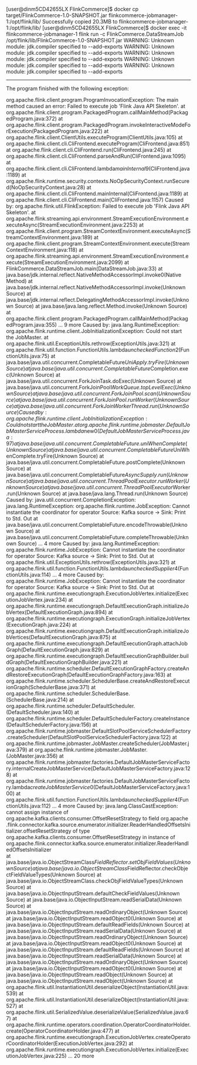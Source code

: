 [user@dinm5CD42655LX FlinkCommerce]$ docker cp target/FlinkCommerce-1.0-SNAPSHOT.jar flinkcommerce-jobmanager-1:/opt/flink/lib/
Successfully copied 20.3MB to flinkcommerce-jobmanager-1:/opt/flink/lib/
[user@dinm5CD42655LX FlinkCommerce]$ docker exec -it flinkcommerce-jobmanager-1 flink run -c FlinkCommerce.DataStreamJob /opt/flink/lib/FlinkCommerce-1.0-SNAPSHOT.jar
WARNING: Unknown module: jdk.compiler specified to --add-exports
WARNING: Unknown module: jdk.compiler specified to --add-exports
WARNING: Unknown module: jdk.compiler specified to --add-exports
WARNING: Unknown module: jdk.compiler specified to --add-exports
WARNING: Unknown module: jdk.compiler specified to --add-exports

------------------------------------------------------------
 The program finished with the following exception:

org.apache.flink.client.program.ProgramInvocationException: The main method caused an error: Failed to execute job 'Flink Java API Skeleton'.
        at org.apache.flink.client.program.PackagedProgram.callMainMethod(PackagedProgram.java:372)
        at org.apache.flink.client.program.PackagedProgram.invokeInteractiveModeForExecution(PackagedProgram.java:222)
        at org.apache.flink.client.ClientUtils.executeProgram(ClientUtils.java:105)
        at org.apache.flink.client.cli.CliFrontend.executeProgram(CliFrontend.java:851)
        at org.apache.flink.client.cli.CliFrontend.run(CliFrontend.java:245)
        at org.apache.flink.client.cli.CliFrontend.parseAndRun(CliFrontend.java:1095)
        at org.apache.flink.client.cli.CliFrontend.lambda$mainInternal$9(CliFrontend.java:1189)
        at org.apache.flink.runtime.security.contexts.NoOpSecurityContext.runSecured(NoOpSecurityContext.java:28)
        at org.apache.flink.client.cli.CliFrontend.mainInternal(CliFrontend.java:1189)
        at org.apache.flink.client.cli.CliFrontend.main(CliFrontend.java:1157)
Caused by: org.apache.flink.util.FlinkException: Failed to execute job 'Flink Java API Skeleton'.
        at org.apache.flink.streaming.api.environment.StreamExecutionEnvironment.executeAsync(StreamExecutionEnvironment.java:2253)
        at org.apache.flink.client.program.StreamContextEnvironment.executeAsync(StreamContextEnvironment.java:189)
        at org.apache.flink.client.program.StreamContextEnvironment.execute(StreamContextEnvironment.java:118)
        at org.apache.flink.streaming.api.environment.StreamExecutionEnvironment.execute(StreamExecutionEnvironment.java:2099)
        at FlinkCommerce.DataStreamJob.main(DataStreamJob.java:33)
        at java.base/jdk.internal.reflect.NativeMethodAccessorImpl.invoke0(Native Method)
        at java.base/jdk.internal.reflect.NativeMethodAccessorImpl.invoke(Unknown Source)
        at java.base/jdk.internal.reflect.DelegatingMethodAccessorImpl.invoke(Unknown Source)
        at java.base/java.lang.reflect.Method.invoke(Unknown Source)
        at org.apache.flink.client.program.PackagedProgram.callMainMethod(PackagedProgram.java:355)
        ... 9 more
Caused by: java.lang.RuntimeException: org.apache.flink.runtime.client.JobInitializationException: Could not start the JobMaster.
        at org.apache.flink.util.ExceptionUtils.rethrow(ExceptionUtils.java:321)
        at org.apache.flink.util.function.FunctionUtils.lambda$uncheckedFunction$2(FunctionUtils.java:75)
        at java.base/java.util.concurrent.CompletableFuture$UniApply.tryFire(Unknown Source)
        at java.base/java.util.concurrent.CompletableFuture$Completion.exec(Unknown Source)
        at java.base/java.util.concurrent.ForkJoinTask.doExec(Unknown Source)
        at java.base/java.util.concurrent.ForkJoinPool$WorkQueue.topLevelExec(Unknown Source)
        at java.base/java.util.concurrent.ForkJoinPool.scan(Unknown Source)
        at java.base/java.util.concurrent.ForkJoinPool.runWorker(Unknown Source)
        at java.base/java.util.concurrent.ForkJoinWorkerThread.run(Unknown Source)
Caused by: org.apache.flink.runtime.client.JobInitializationException: Could not start the JobMaster.
        at org.apache.flink.runtime.jobmaster.DefaultJobMasterServiceProcess.lambda$new$0(DefaultJobMasterServiceProcess.java:97)
        at java.base/java.util.concurrent.CompletableFuture.uniWhenComplete(Unknown Source)
        at java.base/java.util.concurrent.CompletableFuture$UniWhenComplete.tryFire(Unknown Source)
        at java.base/java.util.concurrent.CompletableFuture.postComplete(Unknown Source)
        at java.base/java.util.concurrent.CompletableFuture$AsyncSupply.run(Unknown Source)
        at java.base/java.util.concurrent.ThreadPoolExecutor.runWorker(Unknown Source)
        at java.base/java.util.concurrent.ThreadPoolExecutor$Worker.run(Unknown Source)
        at java.base/java.lang.Thread.run(Unknown Source)
Caused by: java.util.concurrent.CompletionException: java.lang.RuntimeException: org.apache.flink.runtime.JobException: Cannot instantiate the coordinator for operator Source: Kafka source -> Sink: Print to Std. Out
        at java.base/java.util.concurrent.CompletableFuture.encodeThrowable(Unknown Source)
        at java.base/java.util.concurrent.CompletableFuture.completeThrowable(Unknown Source)
        ... 4 more
Caused by: java.lang.RuntimeException: org.apache.flink.runtime.JobException: Cannot instantiate the coordinator for operator Source: Kafka source -> Sink: Print to Std. Out
        at org.apache.flink.util.ExceptionUtils.rethrow(ExceptionUtils.java:321)
        at org.apache.flink.util.function.FunctionUtils.lambda$uncheckedSupplier$4(FunctionUtils.java:114)
        ... 4 more
Caused by: org.apache.flink.runtime.JobException: Cannot instantiate the coordinator for operator Source: Kafka source -> Sink: Print to Std. Out
        at org.apache.flink.runtime.executiongraph.ExecutionJobVertex.initialize(ExecutionJobVertex.java:234)
        at org.apache.flink.runtime.executiongraph.DefaultExecutionGraph.initializeJobVertex(DefaultExecutionGraph.java:894)
        at org.apache.flink.runtime.executiongraph.ExecutionGraph.initializeJobVertex(ExecutionGraph.java:224)
        at org.apache.flink.runtime.executiongraph.DefaultExecutionGraph.initializeJobVertices(DefaultExecutionGraph.java:875)
        at org.apache.flink.runtime.executiongraph.DefaultExecutionGraph.attachJobGraph(DefaultExecutionGraph.java:829)
        at org.apache.flink.runtime.executiongraph.DefaultExecutionGraphBuilder.buildGraph(DefaultExecutionGraphBuilder.java:221)
        at org.apache.flink.runtime.scheduler.DefaultExecutionGraphFactory.createAndRestoreExecutionGraph(DefaultExecutionGraphFactory.java:163)
        at org.apache.flink.runtime.scheduler.SchedulerBase.createAndRestoreExecutionGraph(SchedulerBase.java:371)
        at org.apache.flink.runtime.scheduler.SchedulerBase.<init>(SchedulerBase.java:214)
        at org.apache.flink.runtime.scheduler.DefaultScheduler.<init>(DefaultScheduler.java:140)
        at org.apache.flink.runtime.scheduler.DefaultSchedulerFactory.createInstance(DefaultSchedulerFactory.java:156)
        at org.apache.flink.runtime.jobmaster.DefaultSlotPoolServiceSchedulerFactory.createScheduler(DefaultSlotPoolServiceSchedulerFactory.java:122)
        at org.apache.flink.runtime.jobmaster.JobMaster.createScheduler(JobMaster.java:379)
        at org.apache.flink.runtime.jobmaster.JobMaster.<init>(JobMaster.java:356)
        at org.apache.flink.runtime.jobmaster.factories.DefaultJobMasterServiceFactory.internalCreateJobMasterService(DefaultJobMasterServiceFactory.java:128)
        at org.apache.flink.runtime.jobmaster.factories.DefaultJobMasterServiceFactory.lambda$createJobMasterService$0(DefaultJobMasterServiceFactory.java:100)
        at org.apache.flink.util.function.FunctionUtils.lambda$uncheckedSupplier$4(FunctionUtils.java:112)
        ... 4 more
Caused by: java.lang.ClassCastException: cannot assign instance of org.apache.kafka.clients.consumer.OffsetResetStrategy to field org.apache
.flink.connector.kafka.source.enumerator.initializer.ReaderHandledOffsetsInitializer.offsetResetStrategy of type org.apache.kafka.clients.consumer.OffsetResetStrategy in instance of org.apache.flink.connector.kafka.source.enumerator.initializer.ReaderHandledOffsetsInitializer    
        at java.base/java.io.ObjectStreamClass$FieldReflector.setObjFieldValues(Unknown Source)
        at java.base/java.io.ObjectStreamClass$FieldReflector.checkObjectFieldValueTypes(Unknown Source)
        at java.base/java.io.ObjectStreamClass.checkObjFieldValueTypes(Unknown Source)
        at java.base/java.io.ObjectInputStream.defaultCheckFieldValues(Unknown Source)
        at java.base/java.io.ObjectInputStream.readSerialData(Unknown Source)
        at java.base/java.io.ObjectInputStream.readOrdinaryObject(Unknown Source)
        at java.base/java.io.ObjectInputStream.readObject0(Unknown Source)
        at java.base/java.io.ObjectInputStream.defaultReadFields(Unknown Source)
        at java.base/java.io.ObjectInputStream.readSerialData(Unknown Source)
        at java.base/java.io.ObjectInputStream.readOrdinaryObject(Unknown Source)
        at java.base/java.io.ObjectInputStream.readObject0(Unknown Source)
        at java.base/java.io.ObjectInputStream.defaultReadFields(Unknown Source)
        at java.base/java.io.ObjectInputStream.readSerialData(Unknown Source)
        at java.base/java.io.ObjectInputStream.readOrdinaryObject(Unknown Source)
        at java.base/java.io.ObjectInputStream.readObject0(Unknown Source)
        at java.base/java.io.ObjectInputStream.readObject(Unknown Source)
        at java.base/java.io.ObjectInputStream.readObject(Unknown Source)
        at org.apache.flink.util.InstantiationUtil.deserializeObject(InstantiationUtil.java:539)
        at org.apache.flink.util.InstantiationUtil.deserializeObject(InstantiationUtil.java:527)
        at org.apache.flink.util.SerializedValue.deserializeValue(SerializedValue.java:67)
        at org.apache.flink.runtime.operators.coordination.OperatorCoordinatorHolder.create(OperatorCoordinatorHolder.java:477)
        at org.apache.flink.runtime.executiongraph.ExecutionJobVertex.createOperatorCoordinatorHolder(ExecutionJobVertex.java:292)
        at org.apache.flink.runtime.executiongraph.ExecutionJobVertex.initialize(ExecutionJobVertex.java:225)
        ... 20 more
